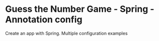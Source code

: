 # Guess the Number Game - Spring - Annotation config

Create an app with Spring. Multiple configuration examples